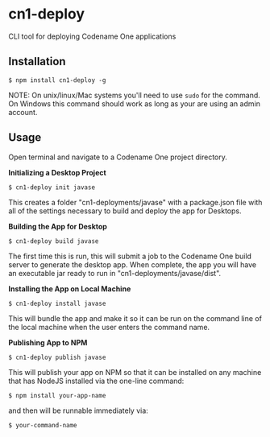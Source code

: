 # cn1-deploy
CLI tool for deploying Codename One applications

## Installation

~~~~
$ npm install cn1-deploy -g
~~~~

NOTE:  On unix/linux/Mac systems you'll need to use `sudo` for the command.  On Windows this command should work as long as your are using an admin account.

## Usage

Open terminal and navigate to a Codename One project directory.

**Initializing a Desktop Project**

~~~~
$ cn1-deploy init javase
~~~~

This creates a folder "cn1-deployments/javase" with a package.json file with all of the settings necessary to build and deploy the app for Desktops.

**Building the App for Desktop**

~~~~
$ cn1-deploy build javase
~~~~

The first time this is run, this will submit a job to the Codename One build server to generate the desktop app.  When complete, the app you will have an executable jar ready to run in "cn1-deployments/javase/dist".

**Installing the App on Local Machine**

~~~~
$ cn1-deploy install javase
~~~~

This will bundle the app and make it so it can be run on the command line of the local machine when the user enters the command name.

**Publishing App to NPM**

~~~~
$ cn1-deploy publish javase
~~~~

This will publish your app on NPM so that it can be installed on any machine that has NodeJS installed via the one-line command:

~~~~
$ npm install your-app-name
~~~~

and then will be runnable immediately via:

~~~~
$ your-command-name
~~~~

